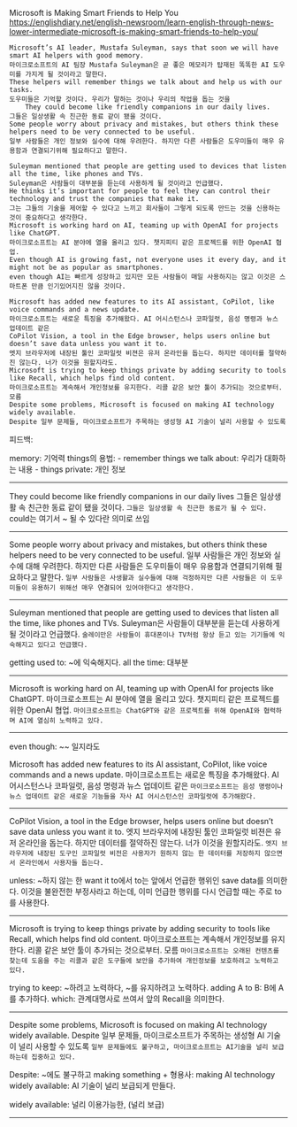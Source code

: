 Microsoft is Making Smart Friends to Help You
https://englishdiary.net/english-newsroom/learn-english-through-news-lower-intermediate-microsoft-is-making-smart-friends-to-help-you/

```
Microsoft’s AI leader, Mustafa Suleyman, says that soon we will have smart AI helpers with good memory.
마이크로소프트의 AI 팀장 Mustafa Suleyman은 곧 좋은 메모리가 탑재된 똑똑한 AI 도우미를 가지게 될 것이라고 말한다.
These helpers will remember things we talk about and help us with our tasks.
도우미들은 기억할 것이다. 우리가 말하는 것이나 우리의 작업을 돕는 것을
	They could become like friendly companions in our daily lives. 
그들은 일상생활 속 친근한 동료 같이 됐을 것이다.
Some people worry about privacy and mistakes, but others think these helpers need to be very connected to be useful.
일부 사람들은 개인 정보와 실수에 대해 우려한다. 하지만 다른 사람들은 도우미들이 매우 유용함과 연결되기위해 필요하다고 말한다.

Suleyman mentioned that people are getting used to devices that listen all the time, like phones and TVs.
Suleyman은 사람들이 대부분을 듣는데 사용하게 될 것이라고 언급했다.
He thinks it’s important for people to feel they can control their technology and trust the companies that make it.
그는 그들의 기술을 제어할 수 있다고 느끼고 회사들이 그렇게 되도록 만드는 것을 신용하는 것이 중요하다고 생각한다.
Microsoft is working hard on AI, teaming up with OpenAI for projects like ChatGPT.
마이크로소프트는 AI 분야에 열을 올리고 있다. 챗지피티 같은 프로젝드를 위한 OpenAI 협업.
Even though AI is growing fast, not everyone uses it every day, and it might not be as popular as smartphones.
even though AI는 빠르게 성장하고 있지만 모든 사람들이 매일 사용하지는 않고 이것은 스마트폰 만큼 인기있어지진 않을 것이다.

Microsoft has added new features to its AI assistant, CoPilot, like voice commands and a news update.
마이크로소프트는 새로운 특징을 추가해왔다. AI 어시스턴스나 코파일럿, 음성 명령과 뉴스 업데이트 같은
CoPilot Vision, a tool in the Edge browser, helps users online but doesn’t save data unless you want it to.
엣지 브라우저에 내장된 툴인 코파일럿 비젼은 유저 온라인을 돕는다. 하지만 데이터를 절약하진 않는다. 너가 이것을 원할지라도.
Microsoft is trying to keep things private by adding security to tools like Recall, which helps find old content.
마이크로소프트는 계속해서 개인정보를 유지한다. 리콜 같은 보안 툴이 추가되는 것으로부터. 모름
Despite some problems, Microsoft is focused on making AI technology widely available.
Despite 일부 문제들, 마이크로소프트가 주목하는 생성형 AI 기술이 널리 사용할 수 있도록
```

피드백:

memory: 기억력
things의 용법: 
	- remember things we talk about: 우리가 대화하는 내용
	- things private: 개인 정보
	
---

They could become like friendly companions in our daily lives
그들은 일상생활 속 친근한 동료 같이 됐을 것이다.
`그들은 일상생활 속 친근한 동료가 될 수 있다.`
could는 여기서 ~ 될 수 있다란 의미로 쓰임

---

Some people worry about privacy and mistakes, but others think these helpers need to be very connected to be useful.
일부 사람들은 개인 정보와 실수에 대해 우려한다. 하지만 다른 사람들은 도우미들이 매우 유용함과 연결되기위해 필요하다고 말한다.
`일부 사람들은 사생활과 실수들에 대해 걱정하지만 다른 사람들은 이 도우미들이 유용하기 위해선 매우 연결되어 있어야한다고 생각한다.`

---

Suleyman mentioned that people are getting used to devices that listen all the time, like phones and TVs.
Suleyman은 사람들이 대부분을 듣는데 사용하게 될 것이라고 언급했다.
`술레이만은 사람들이 휴대폰이나 TV처럼 항상 듣고 있는 기기들에 익숙해지고 있다고 언급했다.`

getting used to: ~에 익숙해지다.
all the time: 대부분

---

Microsoft is working hard on AI, teaming up with OpenAI for projects like ChatGPT.
마이크로소프트는 AI 분야에 열을 올리고 있다. 챗지피티 같은 프로젝드를 위한 OpenAI 협업.
`마이크로소프트는 ChatGPT와 같은 프로젝트를 위해 OpenAI와 협력하며 AI에 열심히 노력하고 있다.`

---


even though: ~~ 일지라도

Microsoft has added new features to its AI assistant, CoPilot, like voice commands and a news update.
마이크로소프트는 새로운 특징을 추가해왔다. AI 어시스턴스나 코파일럿, 음성 명령과 뉴스 업데이트 같은
`마이크로소프트는 음성 명령이나 뉴스 업데이트 같은 새로운 기능들을 자사 AI 어시스턴스인 코파일럿에 추가해왔다.`


---

CoPilot Vision, a tool in the Edge browser, helps users online but doesn’t save data unless you want it to.
엣지 브라우저에 내장된 툴인 코파일럿 비젼은 유저 온라인을 돕는다. 하지만 데이터를 절약하진 않는다. 너가 이것을 원할지라도.
`엣지 브라우저에 내장된 도구인 코파일럿 비전은 사용자가 원하지 않는 한 데이터를 저장하지 않으면서 온라인에서 사용자들 돕는다.`

unless: ~하지 않는 한
want it to에서 to는 앞에서 언급한 행위인 save data를 의미한다. 이것을 불완전한 부정사라고 하는데, 이미 언급한 행위를 다시 언급할 때는 주로 to를 사용한다.

---

Microsoft is trying to keep things private by adding security to tools like Recall, which helps find old content.
마이크로소프트는 계속해서 개인정보를 유지한다. 리콜 같은 보안 툴이 추가되는 것으로부터. 모름
`마이크로소프트는 오래된 컨텐츠를 찾는데 도움을 주는 리콜과 같은 도구들에 보안을 추가하여 개인정보를 보호하려고 노력하고 있다.`

trying to keep: ~하려고 노력하다, ~를 유지하려고 노력하다.
adding A to B: B에 A를 추가하다.
which: 관계대명사로 쓰여서 앞의 Recall을 의미한다.

---

Despite some problems, Microsoft is focused on making AI technology widely available.
Despite 일부 문제들, 마이크로소프트가 주목하는 생성형 AI 기술이 널리 사용할 수 있도록
`일부 문제들에도 불구하고, 마이크로소프트는 AI기술을 널리 보급하는데 집중하고 있다.`

Despite: ~에도 불구하고
making something + 형용사: making AI technology widely available: AI 기술이 널리 보급되게 만들다.

widely available: 널리 이용가능한, (널리 보급)

---